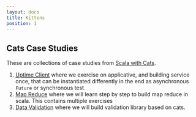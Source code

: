 ```yaml
---
layout: docs
title: Kittens 
position: 1 
---
```


<h2> Cats Case Studies </h2>

These are collections of case studies from [Scala with Cats](https://underscore.io/books/scala-with-cats/ "Available for free to download!"). 

1. [Uptime Client](kittens/uptime-client) where we exercise on applicative, and building service once, that can be instantiated differently in the end as asynchronous `Future` or synchronous test. 
2. [Map Reduce](kittens/map-reduce) where we will learn step by step to build map reduce in scala. This contains multiple exercises
3. [Data Validation](kittens/validation) where we will build validation library based on cats.
